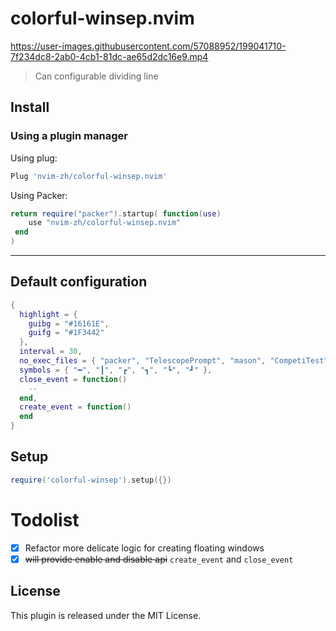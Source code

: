 # colorful-winsep.nvim

https://user-images.githubusercontent.com/57088952/199041710-7f234dc8-2ab0-4cb1-81dc-ae65d2dc16e9.mp4
> Can configurable dividing line

## Install
### Using a plugin manager

Using plug:

```lua
Plug 'nvim-zh/colorful-winsep.nvim'
```

Using Packer:
```lua
return require("packer").startup( function(use)
 	use "nvim-zh/colorful-winsep.nvim"
 end
)
``` 

---
## Default configuration

```lua
{
  highlight = {
    guibg = "#16161E",
    guifg = "#1F3442"
  },
  interval = 30,
  no_exec_files = { "packer", "TelescopePrompt", "mason", "CompetiTest", "NvimTree" },
  symbols = { "━", "┃", "┏", "┓", "┗", "┛" },
  close_event = function()
    -- 
  end,
  create_event = function()
  end
}
```


## Setup

```lua
require('colorful-winsep').setup({})
```

# Todolist
- [x] Refactor more delicate logic for creating floating windows
- [x] ~~will provide enable and disable api~~ `create_event` and `close_event`

## License
This plugin is released under the MIT License.
